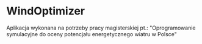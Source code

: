 # WindOptimizer
Aplikacja wykonana na potrzeby pracy magisterskiej pt.: "Oprogramowanie symulacyjne do oceny potencjału energetycznego wiatru w Polsce"
